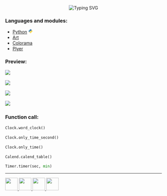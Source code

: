<div align="center">

<img src="https://readme-typing-svg.demolab.com?font=Chakra+Petch&weight=500&size=30&pause=1000&color=F075B7&background=0071FF00&random=false&width=435&lines=Clock+module+in+console&center=true" alt="Typing SVG" /> 

</div>

### Languages and modules:

* [Python](https://www.python.org/) <img src="https://raw.githubusercontent.com/devicons/devicon/1119b9f84c0290e0f0b38982099a2bd027a48bf1/icons/python/python-original.svg" width="15" height="15"/>
* [Art](https://pypi.org/project/art/) <img src="https://pypi.org/static/images/logo-small.2a411bc6.svg" width="15" height="15"/>
* [Colorama](https://pypi.org/project/colorama/) <img src="https://pypi.org/static/images/logo-small.2a411bc6.svg" width="15" height="15"/>
* [Plyer](https://pypi.org/project/plyer/) <img src="https://pypi.org/static/images/logo-small.2a411bc6.svg" width="15" height="15"/>


### Preview: 
![](https://github.com/titanilham/clock_module_in_console-/blob/main/Preview1.png?raw=true)

![](https://github.com/titanilham/clock_module_in_console-/blob/main/Preview3.png?raw=true)

![](https://github.com/titanilham/clock_module_in_console-/blob/main/Preview2.png?raw=true)

![](https://github.com/titanilham/clock_module_in_console-/blob/main/Preview_calendar.png)

### Function call: 

```python
Clock.word_clock()
```

```python
Clock.only_time_second()
```

```python
Clock.only_time()
```

```python
Calend.calend_table()
```

```python
Timer.timer(sec, min)
```


----

<div id="badges">
  <a href="https://vk.com/aniime_guy" >
    <img src="https://img.icons8.com/?size=512&id=13977&format=png"width="40" height="40"/>
  </a>
  <a href="https://t.me/Ilham06">
    <img src="https://img.icons8.com/?size=512&id=63306&format=png"width="40" height="40"/>
  </a> 
  <a href="https://www.youtube.com/channel/UC9m1N5x0OXWihGpR50Yk35g">
    <img src="https://img.icons8.com/?size=512&id=13983&format=png"width="40" height="40" />
  </a>
  <a href="https://discord.com/channels/1019531122239094794/1019531122239094801">
    <img src="https://www.freepnglogos.com/uploads/discord-logo-png/discord-logo-logodownload-download-logotipos-1.png" width="40" height="40"/>
  </a>
</div>
